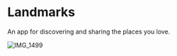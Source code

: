# Landmarks

 An app for discovering and sharing the places you love.

![IMG_1499](https://github.com/xiln7/Landmarks/assets/110339237/659666db-40b9-4aac-926c-5dc1735f084c)
